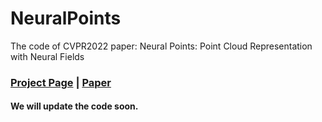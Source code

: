 # NeuralPoints
The code of CVPR2022 paper: Neural Points: Point Cloud Representation with Neural Fields

### [Project Page](https://wanquanf.github.io/NeuralPoints.html) | [Paper](https://arxiv.org/abs/2112.04148)

#### We will update the code soon.
